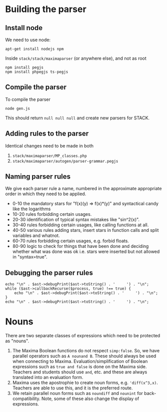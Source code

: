 # Building the parser


## Install node

We need to use node:

    apt-get install nodejs npm

Inside `stack/stack/maximaparser` (or anywhere else), and not as root

    npm install pegjs 
    npm install phpegjs ts-pegjs

## Compile the parser

To compile the parser

    node gen.js

This should return `null null null` and create new parsers for STACK.

## Adding rules to the parser

Identical changes need to be made in both

1. `stack/maximaparser/MP_classes.php`
2. `stack/maximaparser/autogen/parser-grammar.pegjs`


## Naming parser rules

We give each parser rule a name, numbered in the approximate appropriate order in which they need to be applied.

* 0-10 the mandatory stars for "f(x)(y) => f(x)*(y)" and syntactical candy like the logarithms
* 10-20 rules forbidding certain usages.
* 20-30 identification of typical syntax mistakes like "sin^2(x)".
* 30-40 rules forbidding certain usages, like calling functions at all.
* 40-50 various rules adding stars, insert stars in function calls and split variables and whatnot.
* 60-70 rules forbidding certain usages, e.g. forbid floats.
* 80-90 logic to check for things that have been done and deciding whether what was done was ok i.e. stars were inserted but not allowed in "syntax=true".

## Debugging the parser rules

    echo "\n" . $ast->debugPrint($ast->toString() . '     ') . "\n";
    while ($ast->callbackRecurse($process, true) !== true) {
        echo "\n" . $ast->debugPrint($ast->toString() . '     ') . "\n";
    }
    echo "\n" . $ast->debugPrint($ast->toString() . '     ') . "\n";

# Nouns

There are two separate classes of expressions which need to be protected as "nouns".

1. The Maxima Boolean functions do not respect `simp:false`.  So, we have parallel operators such as `A nounand B`.  These should always be used when connecting to Maxima.  Evaluation/simplification of Boolean expressions such as `true and false` is done on the Maxima side.  Teachers and students should use `and`, etc. and these are always translated into an evaluation form.
2. Maxima uses the apostrophie to create noun forms, e.g. `'diff(x^3,x)`.  Teachers are able to use this, and it is the preferred route.
3. We retain parallel noun forms such as `noundiff` and `nounint` for back-compatibility.  Note, some of these also change the display of expressions.


